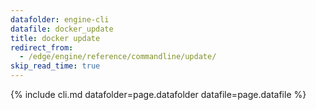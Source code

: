```yaml
---
datafolder: engine-cli
datafile: docker_update
title: docker update
redirect_from:
  - /edge/engine/reference/commandline/update/
skip_read_time: true
---
```

<!--
This page is automatically generated from Docker's source code. If you want to
suggest a change to the text that appears here, open a ticket or pull request
in the source repository on GitHub:

https://github.com/docker/cli
-->

{% include cli.md datafolder=page.datafolder datafile=page.datafile %}
